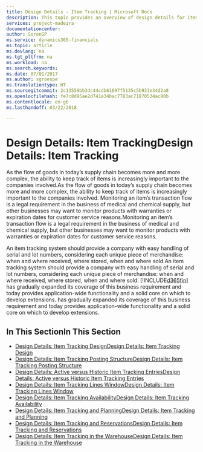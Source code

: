 ```yaml
---
title: Design Details - Item Tracking | Microsoft Docs
description: This topic provides an overview of design details for item tracking.
services: project-madeira
documentationcenter: 
author: SorenGP
ms.service: dynamics365-financials
ms.topic: article
ms.devlang: na
ms.tgt_pltfrm: na
ms.workload: na
ms.search.keywords: 
ms.date: 07/01/2017
ms.author: sgroespe
ms.translationtype: HT
ms.sourcegitcommit: 2c13559bb3dc44cdb61697f5135c5b931e34d2a8
ms.openlocfilehash: fe7c8d95ae2d741a34bac7783ac71870534ac80b
ms.contentlocale: en-gb
ms.lasthandoff: 03/22/2018

---
```

# <a name="design-details-item-tracking"></a><span data-ttu-id="9c2a2-103">Design Details: Item Tracking</span><span class="sxs-lookup"><span data-stu-id="9c2a2-103">Design Details: Item Tracking</span></span>
<span data-ttu-id="9c2a2-104">As the flow of goods in today’s supply chain becomes more and more complex, the ability to keep track of items is increasingly important to the companies involved.</span><span class="sxs-lookup"><span data-stu-id="9c2a2-104">As the flow of goods in today’s supply chain becomes more and more complex, the ability to keep track of items is increasingly important to the companies involved.</span></span> <span data-ttu-id="9c2a2-105">Monitoring an item’s transaction flow is a legal requirement in the business of medical and chemical supply, but other businesses may want to monitor products with warranties or expiration dates for customer service reasons.</span><span class="sxs-lookup"><span data-stu-id="9c2a2-105">Monitoring an item’s transaction flow is a legal requirement in the business of medical and chemical supply, but other businesses may want to monitor products with warranties or expiration dates for customer service reasons.</span></span>  

<span data-ttu-id="9c2a2-106">An item tracking system should provide a company with easy handling of serial and lot numbers, considering each unique piece of merchandise: when and where received, where stored, when and where sold.</span><span class="sxs-lookup"><span data-stu-id="9c2a2-106">An item tracking system should provide a company with easy handling of serial and lot numbers, considering each unique piece of merchandise: when and where received, where stored, when and where sold.</span></span> [!INCLUDE[d365fin](includes/d365fin_md.md)]<span data-ttu-id="9c2a2-107"> has gradually expanded its coverage of this business requirement and today provides application-wide functionality and a solid core on which to develop extensions.</span><span class="sxs-lookup"><span data-stu-id="9c2a2-107"> has gradually expanded its coverage of this business requirement and today provides application-wide functionality and a solid core on which to develop extensions.</span></span>  

## <a name="in-this-section"></a><span data-ttu-id="9c2a2-108">In This Section</span><span class="sxs-lookup"><span data-stu-id="9c2a2-108">In This Section</span></span>  
* [<span data-ttu-id="9c2a2-109">Design Details: Item Tracking Design</span><span class="sxs-lookup"><span data-stu-id="9c2a2-109">Design Details: Item Tracking Design</span></span>](design-details-item-tracking-design.md)  
* [<span data-ttu-id="9c2a2-110">Design Details: Item Tracking Posting Structure</span><span class="sxs-lookup"><span data-stu-id="9c2a2-110">Design Details: Item Tracking Posting Structure</span></span>](design-details-item-tracking-posting-structure.md)  
* [<span data-ttu-id="9c2a2-111">Design Details: Active versus Historic Item Tracking Entries</span><span class="sxs-lookup"><span data-stu-id="9c2a2-111">Design Details: Active versus Historic Item Tracking Entries</span></span>](design-details-active-versus-historic-item-tracking-entries.md)  
* [<span data-ttu-id="9c2a2-112">Design Details: Item Tracking Lines Window</span><span class="sxs-lookup"><span data-stu-id="9c2a2-112">Design Details: Item Tracking Lines Window</span></span>](design-details-item-tracking-lines-window.md)  
* [<span data-ttu-id="9c2a2-113">Design Details: Item Tracking Availability</span><span class="sxs-lookup"><span data-stu-id="9c2a2-113">Design Details: Item Tracking Availability</span></span>](design-details-item-tracking-availability.md)  
* [<span data-ttu-id="9c2a2-114">Design Details: Item Tracking and Planning</span><span class="sxs-lookup"><span data-stu-id="9c2a2-114">Design Details: Item Tracking and Planning</span></span>](design-details-item-tracking-and-planning.md)  
* [<span data-ttu-id="9c2a2-115">Design Details: Item Tracking and Reservations</span><span class="sxs-lookup"><span data-stu-id="9c2a2-115">Design Details: Item Tracking and Reservations</span></span>](design-details-item-tracking-and-reservations.md)  
* [<span data-ttu-id="9c2a2-116">Design Details: Item Tracking in the Warehouse</span><span class="sxs-lookup"><span data-stu-id="9c2a2-116">Design Details: Item Tracking in the Warehouse</span></span>](design-details-item-tracking-in-the-warehouse.md)


